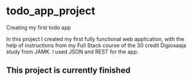 # todo_app_project
Creating my first todo app

In this project I created my first fully functional web application, with the help of instructions from my Full Stack course of the 30 credit Digiosaaja study from JAMK. I used JSON and REST for the app.

## This project is currently finished